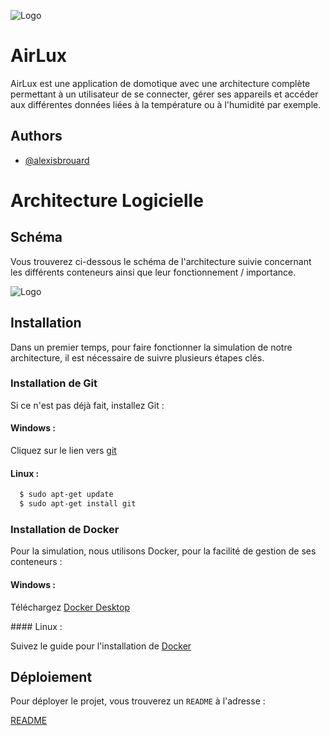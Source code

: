 
![Logo](https://pcdt.fr/images/pd/brand/airlux.svg)


# AirLux

AirLux est une application de domotique avec une architecture complète permettant
à un utilisateur de se connecter, gérer ses appareils et accéder aux différentes
données liées à la température ou à l'humidité par exemple.



## Authors

- [@alexisbrouard](https://www.github.com/alexibrouard)


# Architecture Logicielle

## Schéma

Vous trouverez ci-dessous le schéma de l'architecture suivie concernant les
différents conteneurs ainsi que leur fonctionnement / importance.

![Logo](https://cdn.discordapp.com/attachments/1030042569519923221/1040260860616114187/Page_1_2.png)

## Installation

Dans un premier temps, pour faire fonctionner la simulation de notre architecture,
il est nécessaire de suivre plusieurs étapes clés.

### Installation de Git

Si ce n'est pas déjà fait, installez Git :

#### Windows :

Cliquez sur le lien vers [git](https://git-scm.com/book/fr/v2/D%C3%A9marrage-rapide-Installation-de-Git)

#### Linux :
```bash
  $ sudo apt-get update
  $ sudo apt-get install git
```

### Installation de Docker

Pour la simulation, nous utilisons Docker, pour la facilité de gestion de ses
conteneurs :

#### Windows :

Téléchargez [Docker Desktop](https://desktop.docker.com/win/main/amd64/Docker%20Desktop%20Installer.exe)

#### Linux :

Suivez le guide pour l'installation de [Docker](https://docs.docker.com/engine/install/ubuntu/)

## Déploiement

Pour déployer le projet, vous trouverez un `README` à l'adresse :

[README](/docker/README.md)
